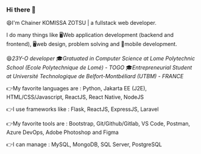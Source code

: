 ### Hi there 👋


😄I'm Chainer KOMISSA ZOTSU | a fullstack web developer. 

I do many things like 🖥️Web application development (backend and frontend), 🖥️web design, problem solving and 📱mobile development.

😄*23Y-O developer* 
🎓*Gratuated in Computer Science at Lome Polytechnic School (Ecole Polytechnique de Lomé) - TOGO*
🎓*Entrepreneurial Student at Université Technologique de Belfort-Montbéliard (UTBM) - FRANCE*


 
👉My favorite languages are : 
Python, Jakarta EE (J2E), HTML/CSS/Javascript, ReactJS, React Native, NodeJS


👉I use frameworks like : 
Flask, ReactJS, ExpressJS, Laravel


👉My favorite tools are : 
Bootstrap, Git/Github/Gitlab, VS Code, Postman, Azure DevOps, Adobe Photoshop and Figma


👉I can manage : 
MySQL, MongoDB, SQL Server, PostgreSQL


